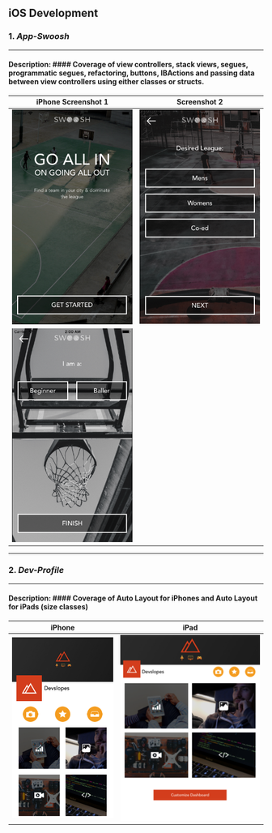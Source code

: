 ## iOS Development ##

### __1.__ _App-Swoosh_ ###

- - - -

#### Description: #### Coverage of view controllers, stack views, segues, programmatic segues, refactoring, buttons, IBActions and passing data between view controllers using either classes or structs.  

iPhone Screenshot 1	                           									                     		     | Screenshot 2 
:-----------------------------------------------------------------------------------------------------------------------------------------------------------:|:-------------------------------------------------------------------------------------------------------------------------------------------------------------:
![picture alt](https://github.com/andrei-blaj/iOS/blob/master/app-swoosh/Screenshots/1.png?raw=true "First screen") | ![picture alt](https://github.com/andrei-blaj/iOS/blob/master/app-swoosh/Screenshots/2.png?raw=true "Second screen")
![picture alt](https://github.com/andrei-blaj/iOS/blob/master/app-swoosh/Screenshots/3.png?raw=true "Third screen") |

- - - - 

### __2.__ _Dev-Profile_ ###

- - - -

#### Description: #### Coverage of Auto Layout for iPhones and Auto Layout for iPads (size classes)

iPhone	                           									                     		   	             | iPad 
:-----------------------------------------------------------------------------------------------------------------------------------------------------------:|:-------------------------------------------------------------------------------------------------------------------------------------------------------------:
![picture alt](https://github.com/andrei-blaj/iOS/blob/master/dev-profile/Screenshots/iPhone.png?raw=true "First screen") | ![picture alt](https://github.com/andrei-blaj/iOS/blob/master/dev-profile/Screenshots/iPad.png?raw=true "Second screen")

